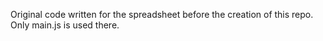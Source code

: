 Original code written for the spreadsheet before the creation of this repo. Only main.js is used there.
